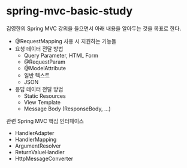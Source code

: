 # spring-mvc-basic-study

김영한의 Spring MVC 강의을 들으면서 아래 내용을 알아두는 것을 목표로 한다.

* @RequestMapping 사용 시 지원하는 기능들
* 요청 데이터 전달 방법
  * Query Parameter, HTML Form
  * @RequestParam
  * @ModelAttribute
  * 일반 텍스트
  * JSON
* 응답 데이터 전달 방법
  * Static Resources
  * View Template
  * Message Body (ResponseBody, ...)

관련 Spring MVC 핵심 인터페이스

* HandlerAdapter
* HandlerMapping
* ArgumentResolver
* ReturnValueHandler
* HttpMessageConverter
